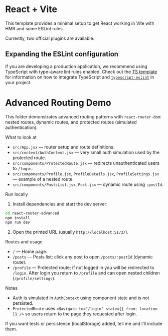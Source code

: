 # React + Vite

This template provides a minimal setup to get React working in Vite with HMR and some ESLint rules.

Currently, two official plugins are available:


## Expanding the ESLint configuration

If you are developing a production application, we recommend using TypeScript with type-aware lint rules enabled. Check out the [TS template](https://github.com/vitejs/vite/tree/main/packages/create-vite/template-react-ts) for information on how to integrate TypeScript and [`typescript-eslint`](https://typescript-eslint.io) in your project.
 # Advanced Routing Demo

This folder demonstrates advanced routing patterns with `react-router-dom`: nested routes, dynamic routes, and protected routes (simulated authentication).

What to look at
- `src/App.jsx` — router setup and route definitions.
- `src/context/AuthContext.jsx` — very small auth simulation used by the protected route.
- `src/components/ProtectedRoute.jsx` — redirects unauthenticated users to `/login`.
- `src/components/Profile.jsx`, `ProfileDetails.jsx`, `ProfileSettings.jsx` — example of a nested route.
- `src/components/PostsList.jsx`, `Post.jsx` — dynamic route using `:postId`.

Run locally
1. Install dependencies and start the dev server:

```bash
cd react-router-advanced
npm install
npm run dev
```

2. Open the printed URL (usually `http://localhost:5173/`).

Routes and usage
- `/` — Home page.
- `/posts` — Posts list; click any post to open `/posts/:postId` (dynamic route).
- `/profile` — Protected route; if not logged in you will be redirected to `/login`. After login you return to `/profile` and can open nested children (`/profile/settings`).

Notes
- Auth is simulated in `AuthContext` using component state and is not persisted.
- `ProtectedRoute` uses `<Navigate to="/login" state={{ from: location }} />` so users return to the page they requested after login.

If you want tests or persistence (localStorage) added, tell me and I’ll include them.
